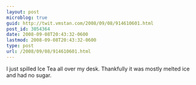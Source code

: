 ```yaml
---
layout: post
microblog: true
guid: http://twit.vmstan.com/2008/09/08/914610601.html
post_id: 3054364
date: 2008-09-08T20:43:32-0600
lastmod: 2008-09-08T20:43:32-0600
type: post
url: /2008/09/08/914610601.html
---
```

I just spilled Ice Tea all over my desk. Thankfully it was mostly melted ice and had no sugar.
